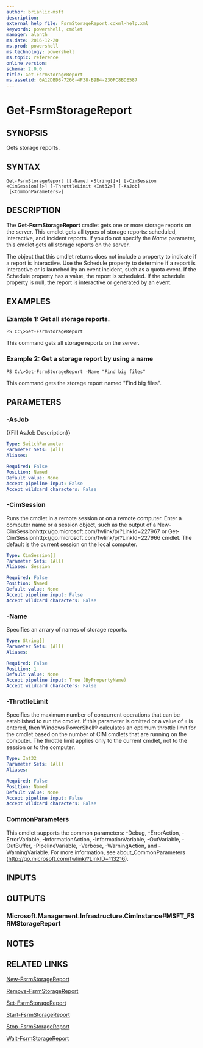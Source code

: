 ```yaml
---
author: brianlic-msft
description: 
external help file: FsrmStorageReport.cdxml-help.xml
keywords: powershell, cmdlet
manager: alanth
ms.date: 2016-12-20
ms.prod: powershell
ms.technology: powershell
ms.topic: reference
online version: 
schema: 2.0.0
title: Get-FsrmStorageReport
ms.assetid: 0A12DBDB-7266-4F38-B9B4-230FC8BDE587
---
```


# Get-FsrmStorageReport

## SYNOPSIS
Gets storage reports.

## SYNTAX

```
Get-FsrmStorageReport [[-Name] <String[]>] [-CimSession <CimSession[]>] [-ThrottleLimit <Int32>] [-AsJob]
 [<CommonParameters>]
```

## DESCRIPTION
The **Get-FsrmStorageReport** cmdlet gets one or more storage reports on the server.
This cmdlet gets all types of storage reports: scheduled, interactive, and incident reports.
If you do not specify the *Name* parameter, this cmdlet gets all storage reports on the server.

The object that this cmdlet returns does not include a property to indicate if a report is interactive.
Use the Schedule property to determine if a report is interactive or is launched by an event incident, such as a quota event.
If the Schedule property has a value, the report is scheduled.
If the schedule property is null, the report is interactive or generated by an event.

## EXAMPLES

### Example 1: Get all storage reports.
```
PS C:\>Get-FsrmStorageReport
```

This command gets all storage reports on the server.

### Example 2: Get a storage report by using a name
```
PS C:\>Get-FsrmStorageReport -Name "Find big files"
```

This command gets the storage report named "Find big files".

## PARAMETERS

### -AsJob
{{Fill AsJob Description}}

```yaml
Type: SwitchParameter
Parameter Sets: (All)
Aliases: 

Required: False
Position: Named
Default value: None
Accept pipeline input: False
Accept wildcard characters: False
```

### -CimSession
Runs the cmdlet in a remote session or on a remote computer.
Enter a computer name or a session object, such as the output of a New-CimSessionhttp://go.microsoft.com/fwlink/p/?LinkId=227967 or Get-CimSessionhttp://go.microsoft.com/fwlink/p/?LinkId=227966 cmdlet.
The default is the current session on the local computer.

```yaml
Type: CimSession[]
Parameter Sets: (All)
Aliases: Session

Required: False
Position: Named
Default value: None
Accept pipeline input: False
Accept wildcard characters: False
```

### -Name
Specifies an arrary of names of storage reports.

```yaml
Type: String[]
Parameter Sets: (All)
Aliases: 

Required: False
Position: 1
Default value: None
Accept pipeline input: True (ByPropertyName)
Accept wildcard characters: False
```

### -ThrottleLimit
Specifies the maximum number of concurrent operations that can be established to run the cmdlet.
If this parameter is omitted or a value of `0` is entered, then Windows PowerShell® calculates an optimum throttle limit for the cmdlet based on the number of CIM cmdlets that are running on the computer.
The throttle limit applies only to the current cmdlet, not to the session or to the computer.

```yaml
Type: Int32
Parameter Sets: (All)
Aliases: 

Required: False
Position: Named
Default value: None
Accept pipeline input: False
Accept wildcard characters: False
```

### CommonParameters
This cmdlet supports the common parameters: -Debug, -ErrorAction, -ErrorVariable, -InformationAction, -InformationVariable, -OutVariable, -OutBuffer, -PipelineVariable, -Verbose, -WarningAction, and -WarningVariable. For more information, see about_CommonParameters (http://go.microsoft.com/fwlink/?LinkID=113216).

## INPUTS

## OUTPUTS

### Microsoft.Management.Infrastructure.CimInstance#MSFT_FSRMStorageReport

## NOTES

## RELATED LINKS

[New-FsrmStorageReport](./New-FsrmStorageReport.md)

[Remove-FsrmStorageReport](./Remove-FsrmStorageReport.md)

[Set-FsrmStorageReport](./Set-FsrmStorageReport.md)

[Start-FsrmStorageReport](./Start-FsrmStorageReport.md)

[Stop-FsrmStorageReport](./Stop-FsrmStorageReport.md)

[Wait-FsrmStorageReport](./Wait-FsrmStorageReport.md)

